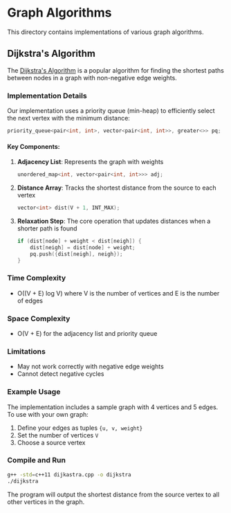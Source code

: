 # Graph Algorithms

This directory contains implementations of various graph algorithms.

## Dijkstra's Algorithm

The [Dijkstra's Algorithm](dijkastra.cpp) is a popular algorithm for finding the shortest paths between nodes in a graph with non-negative edge weights.

### Implementation Details

Our implementation uses a priority queue (min-heap) to efficiently select the next vertex with the minimum distance:

```cpp
priority_queue<pair<int, int>, vector<pair<int, int>>, greater<>> pq;
```

#### Key Components:

1. **Adjacency List**: Represents the graph with weights
   ```cpp
   unordered_map<int, vector<pair<int, int>>> adj;
   ```

2. **Distance Array**: Tracks the shortest distance from the source to each vertex
   ```cpp
   vector<int> dist(V + 1, INT_MAX);
   ```

3. **Relaxation Step**: The core operation that updates distances when a shorter path is found
   ```cpp
   if (dist[node] + weight < dist[neigh]) {
       dist[neigh] = dist[node] + weight;
       pq.push({dist[neigh], neigh});
   }
   ```

### Time Complexity

- O((V + E) log V) where V is the number of vertices and E is the number of edges

### Space Complexity

- O(V + E) for the adjacency list and priority queue

### Limitations

- May not work correctly with negative edge weights
- Cannot detect negative cycles

### Example Usage

The implementation includes a sample graph with 4 vertices and 5 edges. To use with your own graph:

1. Define your edges as tuples `{u, v, weight}`
2. Set the number of vertices `V`
3. Choose a source vertex

### Compile and Run

```bash
g++ -std=c++11 dijkastra.cpp -o dijkstra
./dijkstra
```

The program will output the shortest distance from the source vertex to all other vertices in the graph.